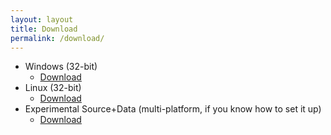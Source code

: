 ```yaml
---
layout: layout
title: Download
permalink: /download/
---
```


<!-- JS functions -->
<script type="text/javascript">
function getOSName() {
    if (navigator.platform.indexOf("Win")!=-1) {
        return "Windows";
    } else if (navigator.platform.indexOf("Mac")!=-1) {
        return "MacOS";
    } else if (navigator.platform.indexOf("Linux")!=-1) {
        return "Linux";
    } else if (navigator.platform.indexOf("BSD")!=-1) {
        return "BSD";
    }
}

function getDLLink(os_name) {
    switch(os_name) {
        case "Windows":
            return "{{ site.baseurl }}/assets/Software-Packages/Loltris_Win32.zip";
        case "Linux":
            return "{{ site.baseurl }}/assets/Software-Packages/Loltris_Linux32.tar.bz2";
        default:
            return null;
    }
}

function imageExists(url) {
   var img = new Image();
   img.src = url;
   return img.height != 0;
}

function getImageLink(os_name) {
    return "{{ site.baseurl }}/assets/images/platforms/" + os_name + ".png";
}
</script>

<script text="text/javascript">
var os_name = getOSName();
var dl_link = getDLLink(os_name);
if (! dl_link) {
    document.write("Loltris has not been packaged for your platform, if Python/Pygame runs on your platform you can download the ");
    document.write('<a href="{{ site.github_page }}>source</a> and set it up yourself. Be warned that this code is not stable."');
} else {
    document.write("Download binary for " + os_name + " <a href='" + dl_link + "'>here</a><br>");
    document.write("<img src='" + getImageLink(os_name) + "'>");
    document.write("<br>If you'd rather have the lates features, download the source <a href='{{ site.github_page }}'>here</a>. But be warned ");
    document.write("that this code is not stable. It is highly recommended that you download the binary instead.");
}
</script>

<!-- If javascript is disabled, we just give the user all the links -->
<noscript>
<ul>
  <li>Windows (32-bit)
    <ul>
      <li><a href="/Loltris/assets/Software-Packages/Loltris_Win32.zip">Download</a></li>
    </ul>
  </li>
  <li>Linux (32-bit)
    <ul>
      <li><a href="/Loltris/assets/Software-Packages/Loltris_Linux32.tar.bz2">Download</a></li>
    </ul>
  </li>
  <li>Experimental Source+Data (multi-platform, if you know how to set it up)
    <ul>
      <li><a href="https://github.com/UndeadMastodon/Loltris">Download</a></li>
    </ul>
  </li>
</ul>
</noscript>
